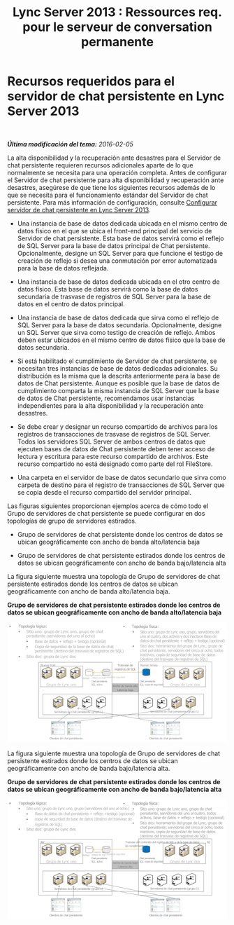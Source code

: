 ﻿---
title: "Lync Server 2013 : Ressources req. pour le serveur de conversation permanente"
TOCTitle: Recursos requeridos
ms:assetid: bce50b95-f3c8-407e-963a-d8896ee77fbc
ms:mtpsurl: https://technet.microsoft.com/es-es/library/JJ205211(v=OCS.15)
ms:contentKeyID: 48276512
ms.date: 01/07/2017
mtps_version: v=OCS.15
ms.translationtype: HT
---

# Recursos requeridos para el servidor de chat persistente en Lync Server 2013

 

_**Última modificación del tema:** 2016-02-05_

La alta disponibilidad y la recuperación ante desastres para el Servidor de chat persistente requieren recursos adicionales aparte de lo que normalmente se necesita para una operación completa. Antes de configurar el Servidor de chat persistente para alta disponibilidad y recuperación ante desastres, asegúrese de que tiene los siguientes recursos además de lo que se necesita para el funcionamiento estándar del Servidor de chat persistente. Para más información de configuración, consulte [Configurar servidor de chat persistente en Lync Server 2013](lync-server-2013-configuring-persistent-chat-server.md).

  - Una instancia de base de datos dedicada ubicada en el mismo centro de datos físico en el que se ubica el front-end principal del servicio de Servidor de chat persistente. Esta base de datos servirá como el reflejo de SQL Server para la base de datos principal de Chat persistente. Opcionalmente, designe un SQL Server para que funcione el testigo de creación de reflejo si desea una conmutación por error automatizada para la base de datos reflejada.

  - Una instancia de base de datos dedicada ubicada en el otro centro de datos físico. Esta base de datos servirá como la base de datos secundaria de trasvase de registros de SQL Server para la base de datos en el centro de datos principal.

  - Una instancia de base de datos dedicada que sirva como el reflejo de SQL Server para la base de datos secundaria. Opcionalmente, designe un SQL Server que sirva como testigo de creación de reflejo. Ambos deben estar ubicados en el mismo centro de datos físico que la base de datos secundaria.

  - Si está habilitado el cumplimiento de Servidor de chat persistente, se necesitan tres instancias de base de datos dedicadas adicionales. Su distribución es la misma que la descrita anteriormente para la base de datos de Chat persistente. Aunque es posible que la base de datos de cumplimiento comparta la misma instancia de SQL Server que la base de datos de Chat persistente, recomendamos usar instancias independientes para la alta disponibilidad y la recuperación ante desastres.

  - Se debe crear y designar un recurso compartido de archivos para los registros de transacciones de trasvase de registros de SQL Server. Todos los servidores SQL Server de ambos centros de datos que ejecuten bases de datos de Chat persistente deben tener acceso de lectura y escritura para este recurso compartido de archivos. Este recurso compartido no está designado como parte del rol FileStore.

  - Una carpeta en el servidor de base de datos secundario que sirva como carpeta de destino para el registro de transacciones de SQL Server que se copia desde el recurso compartido del servidor principal.

Las figuras siguientes proporcionan ejemplos acerca de cómo todo el Grupo de servidores de chat persistente se puede configurar en dos topologías de grupo de servidores estirados.

  - Grupo de servidores de chat persistente donde los centros de datos se ubican geográficamente con ancho de banda alto/latencia baja

  - Grupo de servidores de chat persistente estirados donde los centros de datos se ubican geográficamente con ancho de banda bajo/latencia alta

La figura siguiente muestra una topología de Grupo de servidores de chat persistente estirados donde los centros de datos se ubican geográficamente con ancho de banda alto/latencia baja.

**Grupo de servidores de chat persistente estirados donde los centros de datos se ubican geográficamente con ancho de banda alto/latencia baja**

![Examen de configuración de alto ancho de banda del grupo de servidores de chat persistente](images/JJ205211.55d10910-c824-41e6-bed2-08d13a2abd65(OCS.15).jpg "Examen de configuración de alto ancho de banda del grupo de servidores de chat persistente")

La figura siguiente muestra una topología de Grupo de servidores de chat persistente estirados donde los centros de datos se ubican geográficamente con ancho de banda bajo/latencia alta.

**Grupo de servidores de chat persistente estirados donde los centros de datos se ubican geográficamente con ancho de banda bajo/latencia alta**

![Examen de configuración de bajo ancho de banda de grupo de servidores de chat persistente](images/JJ205211.586b0a3a-3767-4991-944f-ee54389512aa(OCS.15).jpg "Examen de configuración de bajo ancho de banda de grupo de servidores de chat persistente")

